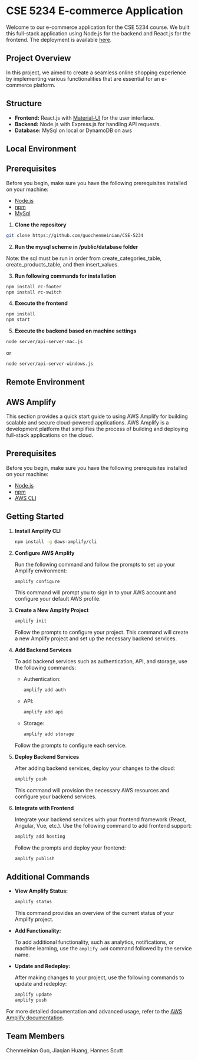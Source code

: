 # CSE 5234 E-commerce Application

Welcome to our e-commerce application for the CSE 5234 course. We built this full-stack application using Node.js for the backend and React.js for the frontend.
The deployment is available [here](https://main.d2v8q1c89t29jt.amplifyapp.com ). 


## Project Overview

In this project, we aimed to create a seamless online shopping experience by implementing various functionalities that are essential for an e-commerce platform. 


## Structure

- **Frontend:** React.js with [Material-UI](https://mui.com/) for the user interface.
- **Backend:** Node.js with Express.js for handling API requests.
- **Database:** MySql on local or DynamoDB on aws


## Local Environment


## Prerequisites

Before you begin, make sure you have the following prerequisites installed on your machine:

- [Node.js](https://nodejs.org/)
- [npm](https://www.npmjs.com/)
- [MySql](https://www.mysql.com/)

1. **Clone the repository**

```bash
git clone https://github.com/guochenmeinian/CSE-5234
```

2. **Run the mysql scheme in /public/database folder**

Note: the sql must be run in order from create_categories_table, create_products_table, and then insert_values.

3. **Run following commands for installation**

``` bash 
npm install rc-footer
npm install rc-switch
```

4. **Execute the frontend**

```bash
npm install
npm start
```

5. **Execute the backend based on machine settings**

```bash
node server/api-server-mac.js
```
or
```bash
node server/api-server-windows.js
```


## Remote Environment


## AWS Amplify

This section provides a quick start guide to using AWS Amplify for building scalable and secure cloud-powered applications. AWS Amplify is a development platform that simplifies the process of building and deploying full-stack applications on the cloud.


## Prerequisites

Before you begin, make sure you have the following prerequisites installed on your machine:

- [Node.js](https://nodejs.org/)
- [npm](https://www.npmjs.com/)
- [AWS CLI](https://aws.amazon.com/cli/)


## Getting Started

1. **Install Amplify CLI**

   ```bash
   npm install -g @aws-amplify/cli
   ```

2. **Configure AWS Amplify**

   Run the following command and follow the prompts to set up your Amplify environment:

   ```bash
   amplify configure
   ```

   This command will prompt you to sign in to your AWS account and configure your default AWS profile.

3. **Create a New Amplify Project**

   ```bash
   amplify init
   ```

   Follow the prompts to configure your project. This command will create a new Amplify project and set up the necessary backend services.

4. **Add Backend Services**

   To add backend services such as authentication, API, and storage, use the following commands:

    - Authentication:

      ```bash
      amplify add auth
      ```

    - API:

      ```bash
      amplify add api
      ```

    - Storage:

      ```bash
      amplify add storage
      ```

   Follow the prompts to configure each service.

5. **Deploy Backend Services**

   After adding backend services, deploy your changes to the cloud:

   ```bash
   amplify push
   ```

   This command will provision the necessary AWS resources and configure your backend services.

6. **Integrate with Frontend**

   Integrate your backend services with your frontend framework (React, Angular, Vue, etc.). Use the following command to add frontend support:

   ```bash
   amplify add hosting
   ```

   Follow the prompts and deploy your frontend:

   ```bash
   amplify publish
   ```


## Additional Commands

- **View Amplify Status:**

  ```bash
  amplify status
  ```

  This command provides an overview of the current status of your Amplify project.

- **Add Functionality:**

  To add additional functionality, such as analytics, notifications, or machine learning, use the `amplify add` command followed by the service name.

- **Update and Redeploy:**

  After making changes to your project, use the following commands to update and redeploy:

  ```bash
  amplify update
  amplify push
  ```

For more detailed documentation and advanced usage, refer to the [AWS Amplify documentation](https://docs.amplify.aws/).


## Team Members
Chenmeinian Guo,
Jiaqian Huang,
Hannes Scutt

